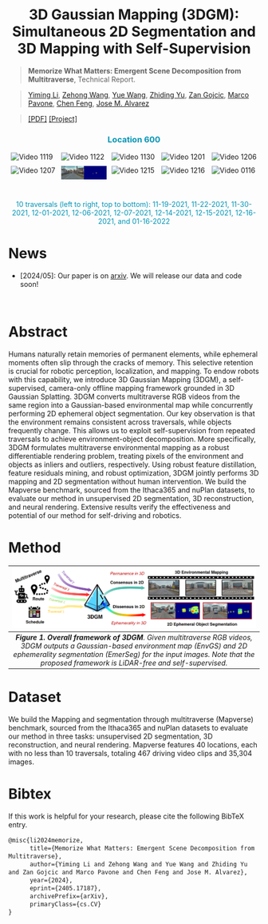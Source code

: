 <div align="center">   
  
# 3D Gaussian Mapping (3DGM): Simultaneous 2D Segmentation and 3D Mapping with Self-Supervision
</div>




> **Memorize What Matters: Emergent Scene Decomposition from Multitraverse**, Technical Report.

> [Yiming Li](https://scholar.google.com/citations?hl=en&user=i_aajNoAAAAJ&view_op=list_works&sortby=pubdate), [Zehong Wang](), [Yue Wang](https://scholar.google.com/citations?user=v-AEFIEAAAAJ&hl=en), [Zhiding Yu](https://scholar.google.com/citations?user=1VI_oYUAAAAJ&hl=en), [Zan Gojcic](https://scholar.google.com/citations?user=8KsqL4gAAAAJ&hl=en), [Marco Pavone](https://scholar.google.com/citations?user=RhOpyXcAAAAJ&hl=en), [Chen Feng](https://scholar.google.com/citations?user=YeG8ZM0AAAAJ&hl=en), [Jose M. Alvarez](https://scholar.google.com/citations?user=Oyx-_UIAAAAJ&hl=en)

>  [[PDF]](https://arxiv.org/pdf/2405.17187) [[Project]](https://3d-gaussian-mapping.github.io/) 

<h3 style="color: #0095b6; font-weight: bold; text-align: center;">Location 600</h3>
    <div style="display: flex; flex-wrap: wrap; justify-content: center; gap: 10px;">
        <figure style="width: 18%; margin: 0;">
            <img src="teaser/loc600/1119.gif" alt="Video 1119" style="width: 100%; height: auto;">
        </figure>
        <figure style="width: 18%; margin: 0;">
            <img src="teaser/loc600/1122.gif" alt="Video 1122" style="width: 100%; height: auto;">
        </figure>
        <figure style="width: 18%; margin: 0;">
            <img src="teaser/loc600/1130.gif" alt="Video 1130" style="width: 100%; height: auto;">
        </figure>
        <figure style="width: 18%; margin: 0;">
            <img src="teaser/loc600/1201.gif" alt="Video 1201" style="width: 100%; height: auto;">
        </figure>
        <figure style="width: 18%; margin: 0;">
            <img src="teaser/loc600/1206.gif" alt="Video 1206" style="width: 100%; height: auto;">
        </figure>
        <figure style="width: 18%; margin: 0;">
            <img src="teaser/loc600/1207.gif" alt="Video 1207" style="width: 100%; height: auto;">
        </figure>
        <figure style="width: 18%; margin: 0;">
            <img src="teaser/loc600/1214.gif" alt="Video 1214" style="width: 100%; height: auto;">
        </figure>
        <figure style="width: 18%; margin: 0;">
            <img src="teaser/loc600/1215.gif" alt="Video 1215" style="width: 100%; height: auto;">
        </figure>
        <figure style="width: 18%; margin: 0;">
            <img src="teaser/loc600/1216.gif" alt="Video 1216" style="width: 100%; height: auto;">
        </figure>
        <figure style="width: 18%; margin: 0;">
            <img src="teaser/loc600/0116.gif" alt="Video 0116" style="width: 100%; height: auto;">
        </figure>
    </div>
    <p style="color: #0095b6; margin-top: 1cm; margin-bottom: 1cm; text-align: center;">
        10 traversals (left to right, top to bottom): 11-19-2021, 11-22-2021, 11-30-2021, 12-01-2021, 12-06-2021, 12-07-2021, 12-14-2021, 12-15-2021, 12-16-2021, and 01-16-2022
    </p>




# News
- [2024/05]: Our paper is on [arxiv](https://arxiv.org/abs/2405.17187). We will release our data and code soon!
</br>


# Abstract
Humans naturally retain memories of permanent elements, while ephemeral moments often slip through the cracks of memory. This selective retention is crucial for robotic perception, localization, and mapping. To endow robots with this capability, we introduce 3D Gaussian Mapping (3DGM), a self-supervised, camera-only offline mapping framework grounded in 3D Gaussian Splatting. 3DGM converts multitraverse RGB videos from the same region into a Gaussian-based environmental map while concurrently performing 2D ephemeral object segmentation. Our key observation is that the environment remains consistent across traversals, while objects frequently change. This allows us to exploit self-supervision from repeated traversals to achieve environment-object decomposition. More specifically, 3DGM formulates multitraverse environmental mapping as a robust differentiable rendering problem, treating pixels of the environment and objects as inliers and outliers, respectively. Using robust feature distillation, feature residuals mining, and robust optimization, 3DGM jointly performs 3D mapping and 2D segmentation without human intervention. We build the Mapverse benchmark, sourced from the Ithaca365 and nuPlan datasets, to evaluate our method in unsupervised 2D segmentation, 3D reconstruction, and neural rendering. Extensive results verify the effectiveness and potential of our method for self-driving and robotics. 


# Method

| ![space-1.jpg](teaser/arch.png) | 
|:--:| 
| ***Figure 1. Overall framework of 3DGM**. Given multitraverse RGB videos, 3DGM outputs a Gaussian-based environment map (EnvGS) and 2D ephemerality segmentation (EmerSeg) for the input images. Note that the proposed framework is LiDAR-free and self-supervised.* |


# Dataset

We build the Mapping and segmentation through multitraverse (Mapverse) benchmark, sourced from the Ithaca365 and nuPlan datasets to evaluate our method in three tasks: unsupervised 2D segmentation, 3D reconstruction, and neural rendering. 
Mapverse features 40 locations, each with no less than 10 traversals, totaling 467 driving video clips and 35,304 images. 

# Bibtex
If this work is helpful for your research, please cite the following BibTeX entry.

```
@misc{li2024memorize,
      title={Memorize What Matters: Emergent Scene Decomposition from Multitraverse}, 
      author={Yiming Li and Zehong Wang and Yue Wang and Zhiding Yu and Zan Gojcic and Marco Pavone and Chen Feng and Jose M. Alvarez},
      year={2024},
      eprint={2405.17187},
      archivePrefix={arXiv},
      primaryClass={cs.CV}
}
```
